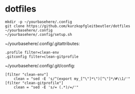 # dotfiles

	mkdir -p ~/yourbasehere/.config
	git clone https://github.com/kurzkopfgleitbeutler/dotfiles ~/yourbasehere/.config
	~/yourbasehere/.config/setup.sh

~/yourbasehere/.config/.gitattributes:

	.profile filter=clean-env
	.gitconfig filter=clean-gitprofile

~/yourbasehere/.config/.git/config:

	[filter "clean-env"]
		clean = "sed -E 's/^(export my_[^\"]*\")[^\"]*/#\\1/'"
	[filter "clean-gitprofile"]
		clean = "sed -E 's/= (.*)/=/'"
